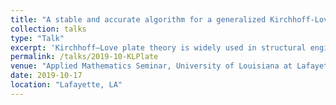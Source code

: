 ```yaml
---
title: "A stable and accurate algorithm for a generalized Kirchhoff-Love plate model"
collection: talks
type: "Talk"
excerpt: 'Kirchhoff–Love plate theory is widely used in structural engineering. In this paper, efficient and accurate numerical algorithms are developed to solve a generalized Kirchhoff–Love plate model subject to three common physical boundary conditions: (i) clamped; (ii) simply supported; and (iii) free. The generalization stems from the inclusion of additional physics to the classical Kirchhoff–Love model that accounts for bending only. We solve the model equation by discretizing the spatial derivatives using second-order finite-difference schemes, and then advancing the semi-discrete problem in time with either an explicit predictor–corrector or an implicit Newmark- Beta time-stepping algorithm. Stability analysis is conducted for the schemes, and the results are used to determine stable time steps in practice. A series of carefully chosen test problems are solved to demonstrate the properties and applications of our numerical approaches. The numerical results confirm the stability and 2nd-order accuracy of the algorithms and are also comparable with experiments for similar thin plates. As an application, we illustrate a strategy to identify the natural frequencies of a plate using our numerical methods in conjunction with a fast Fourier transformation power spectrum analysis of the computed data. Then we take advantage of one of the computed natural frequencies to simulate the interesting physical phenomena known as resonance and beat for a generalized Kirchhoff–Love plate.'
permalink: /talks/2019-10-KLPlate
venue: "Applied Mathematics Seminar, University of Louisiana at Lafayette"
date: 2019-10-17
location: "Lafayette, LA"
---
```

